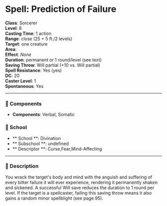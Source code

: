 
# Spell: Prediction of Failure
**Class**: Sorcerer  
**Level**: 8  
**Casting Time**: 1 action  
**Range**: close (25 + 5 ft./2 levels)  
**Target**: one creature  
**Area**:   
**Effect**: _None_  
**Duration**: permanent or 1 round/level (see text)  
**Saving Throw**: Will partial (+10 vs. Will partial)  
**Spell Resistance**: Yes (yes)  
**DC**: 20  
**Caster Level**: 1  
**Spontaneous**: Yes

---

### 🔮 Components
- **Components**: Verbal, Somatic

### 🏫 School
- ** School **: Divination
- ** Subschool **: undefined
- ** Descriptor **: Curse,Fear,Mind-Affecting
---

### 📜 Description
You wrack the target's body and mind with the anguish and suffering of every bitter failure it will ever experience, rendering it permanently shaken and sickened. A successful Will save reduces the duration to 1 round per level. If the target is a spellcaster, failing this saving throw means it also gains a random minor spellblight (see page 95).
